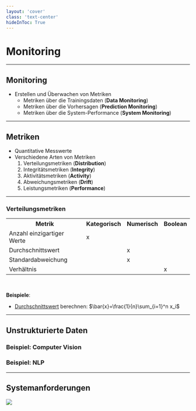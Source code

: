 ```yaml
---
layout: 'cover'
class: 'text-center'
hideInToc: True
---
```


# Monitoring

---

## Monitoring

<!-- Frage 2: **Was bedeutet es eigentlich Modelle zu monitoren?** -->

- Erstellen und Überwachen von Metriken
    - Metriken über die Trainingsdaten (**Data Monitoring**)
    - Metriken über die Vorhersagen (**Prediction Monitoring**)
    - Metriken über die System-Performance (**System Monitoring**)

<!-- 
**Data Monitoring**: Eingabedaten (z. B. Nutzerverhalten) überwachen, um außergewöhnliche Änderungen frühzeitig festzustellen

**Prediction Monitoring**: Ausgabedaten überwachen, um außergewöhnliche Änderungen frühzeitig festzustellen (Warum wurde Vorhersage X getroffen?)

**System Monitoring**: Performance der Applikation (+ Hardware) überwachen, um außergewöhnliche Änderungen durch das Model frühzeitig festzustellen (Besonders wichtig für Anbieter wie Netflix, die Inhalte per ML On-Demand generieren)
-->

---

## Metriken

<!-- 
https://www.evidentlyai.com/blog/ml-monitoring-metrics
https://static.googleusercontent.com/media/research.google.com/en//pubs/archive/aad9f93b86b7addfea4c419b9100c6cdd26cacea.pdf
https://martinfowler.com/articles/cd4ml.html#ModelMonitoringAndObservability
-->

- Quantitative Messwerte
- Verschiedene Arten von Metriken
    1. Verteilungsmetriken (**Distribution**)
    2. Integritätsmetriken (**Integrity**)
    3. Aktivitätsmetriken (**Activity**)
    4. Abweichungsmetriken (**Drift**)
    5. Leistungsmetriken (**Performance**)

<!-- TODO: Wie werden diese Berechnet? -> KaTeX benutzen -->

<!-- 
**Frage**: Was sind Metriken?

**Beispiel**: F1-Score
-> Maß für die Genauigkeit eines Modells, um binäre Klassifizierungssysteme zu bewerten

**Frage**: Welche Metriken gibt es?
1. Verteilungsmetriken (z. B. Durchschnittswert, Standardabweichung)
1. Integritätsmetriken (z. B. % an fehlenden Werten, % an Ausreißern)
1. Aktivitätsmetriken (z. B. Anzahl an Vorhersagen)
1. Abweichungsmetriken (z. B. Wasserstein-Metrik)
1. Leistungsmetriken (z. B. MSE, ROC, F1 Score)
-->

---

### Verteilungsmetriken

<table>
    <tr>
        <th>Metrik</th>
        <th>Kategorisch</th>
        <th>Numerisch</th>
        <th>Boolean</th>
    </tr>
    <tr>
        <td>Anzahl einzigartiger Werte</td>
        <td>x</td>
        <td></td>
        <td></td>
    </tr>
    <tr>
        <td>Durchschnittswert</td>
        <td></td>
        <td>x</td>
        <td></td>
    </tr>
    <tr>
        <td>Standardabweichung</td>
        <td></td>
        <td>x</td>
        <td></td>
    </tr>
    <tr>
        <td>Verhältnis</td>
        <td></td>
        <td></td>
        <td>x</td>
    </tr>
</table>

<br>

**Beispiele**:
- <u>Durchschnittswert</u> berechnen: $\bar{x}=\frac{1}{n}\sum_{i=1}^n x_i$

---

## Unstrukturierte Daten

### Beispiel: Computer Vision

<!-- https://www.arthur.ai/blog/data-drift-detection-part-ii-unstructured-data-in-nlp-and-cv -->

### Beispiel: NLP

<!-- https://www.arthur.ai/blog/data-drift-detection-part-ii-unstructured-data-in-nlp-and-cv -->

---

## Systemanforderungen

<a href="https://christophergs.com/machine%20learning/2020/03/14/how-to-monitor-machine-learning-models/" target="_blank">
    <img src="/images/monitoring-system.png" class="mt-4 h-9/10 rounded shadow" />
</a>

<!-- 
Die 3 **Schlüsselkomponenten**:
    1. Datenverarbeitung und Speicher
    2. Visualisierung
    3. Alarmierung
-->

